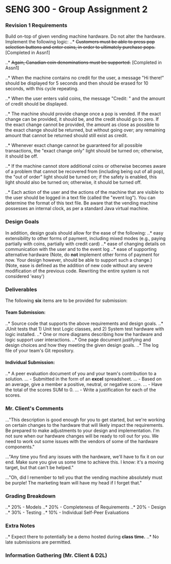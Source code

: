 # SENG 300 - Group Assignment 2

### Revision 1 Requirements
Build on-top of given vending machine hardware. Do not alter the hardware.
Implement the following logic:
..* ~~Customers must be able to press pop selection buttons and enter coins, in order to ultimately purchase pops.~~ [Completed in Assn1]

..* ~~Again, Canadian coin denominations must be supported.~~ [Completed in Assn1]

..* When the machine contains no credit for the user, a message "Hi there!" should be displayed for 5 seconds and then should be erased for 10 seconds, with this cycle repeating.

..* When the user enters valid coins, the message "Credit: " and the amount of credit should be displayed.

..* The machine should provide change once a pop is vended.  If the exact change can be provided, it should be, and the credit should go to zero.  If the exact change cannot be provided, the amount as close as possible to the exact change should be returned, but without going over; any remaining amount that cannot be returned should still exist as credit.

..* Whenever exact change cannot be guaranteed for all possible transactions, the "exact change only" light should be turned on; otherwise, it should be off.

..* If the machine cannot store additional coins or otherwise becomes aware of a problem that cannot be recovered from (including being out of all pop), the "out of order" light should be turned on; if the safety is enabled, this light should also be turned on; otherwise, it should be turned off.

..* Each action of the user and the actions of the machine that are visible to the user should be logged in a text file (called the "event log").  You can determine the format of this text file.  Be aware that the vending machine possesses an internal clock, as per a standard Java virtual machine.

### Design Goals
In addition, design goals should allow for the ease of the following:
..* easy extensibility to other forms of payment, including mixed modes (e.g., paying partially with coins, partially with credit card)
..* ease of changing details on communication with the user and to the event log
..* ease of supporting alternative hardware
(Note, do **not** implement other forms of payment for now. Your design however, should be able to support such a change.)
(Note, ease is defined as the addition of new code without any severe modification of the previous code. Rewriting the entire system is not considered 'easy')

### Deliverables
The following **six** items are to be provided for submission:
#### Team Submission:
..* Source code that supports the above requirements and design goals.
..* JUnit tests that 1) Unit test Logic classes, and 2) System test hardware with logic installed.
..* One or more diagrams describing how the hardware and logic support user interactions.
..* One page document justifying and design choices and how they meeting the given design goals.
..* The log file of your team's Git repository.
#### Individual Submission:
..* A peer evaluation document of you and your team's contribution to a solution.
... - Submitted in the form of an **excel** spreadsheet.
... - Based on an average, give a member a positive, neutral, or negative score.
... - Have the total of the scores SUM to 0.
... - Write a justification for each of the scores.

### Mr. Client's Comments
..."This description is good enough for you to get started, but we're working on certain changes to the hardware that will likely impact the requirements.  Be prepared to make adjustments to your design and implementation.  I'm not sure when our hardware changes will be ready to roll out for you.  We need to work out some issues with the vendors of some of the hardware components."

..."Any time you find any issues with the hardware, we'll have to fix it on our end.  Make sure you give us some time to achieve this.  I know: it's a moving target, but that can't be helped."

..."Oh, did I remember to tell you that the vending machine absolutely must be purple!  The marketing team will have my head if I forget that."

### Grading Breakdown
..* 20% - Models
..* 20% - Completeness of Requirements
..* 20% - Design
..* 30% - Testing
..* 10% - Individual Self-Peer Evaluations

### Extra Notes
..* Expect there to potentially be a demo hosted during **class time.**
..* No late submissions are permitted.

### Information Gathering (Mr. Client & D2L)
